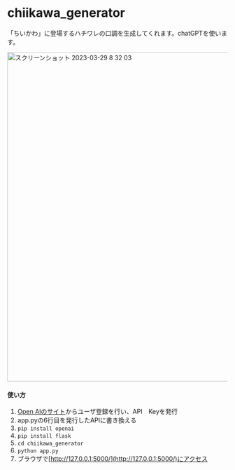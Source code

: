 # chiikawa_generator
「ちいかわ」に登場するハチワレの口調を生成してくれます。chatGPTを使います。


<img width="752" alt="スクリーンショット 2023-03-29 8 32 03" src="https://user-images.githubusercontent.com/74520178/228389927-97249eb1-4a84-4f27-bee5-5baf44d7d735.png">

#### 使い方
1. [Open AIのサイト](https://platform.openai.com/overview)からユーザ登録を行い、API　Keyを発行
2. app.pyの6行目を発行したAPIに書き換える
3. `pip install openai`
4. `pip install flask`
5. `cd chiikawa_generator`
6. `python app.py`
7. ブラウザで[http://127.0.0.1:5000/](http://127.0.0.1:5000/)にアクセス
